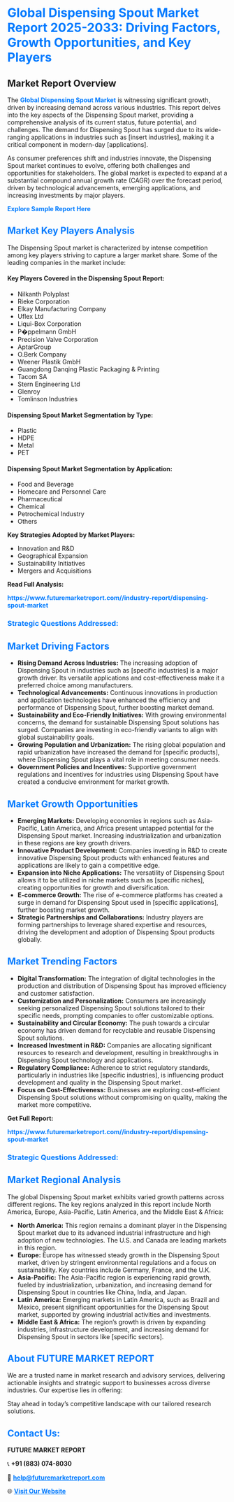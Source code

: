 <h1 style="color: #007BFF;">Global Dispensing Spout Market Report 2025-2033: Driving Factors, Growth Opportunities, and Key Players</h1>

<section id="overview">
<h2>Market Report Overview</h2>
<p>The <a href="https://www.futuremarketreport.com//industry-report/dispensing-spout-market" style="color: #007BFF; text-decoration: none;"><strong>Global Dispensing Spout Market</strong></a> is witnessing significant growth, driven by increasing demand across various industries. This report delves into the key aspects of the Dispensing Spout market, providing a comprehensive analysis of its current status, future potential, and challenges. The demand for Dispensing Spout has surged due to its wide-ranging applications in industries such as [insert industries], making it a critical component in modern-day [applications].</p>
<p>As consumer preferences shift and industries innovate, the Dispensing Spout market continues to evolve, offering both challenges and opportunities for stakeholders. The global market is expected to expand at a substantial compound annual growth rate (CAGR) over the forecast period, driven by technological advancements, emerging applications, and increasing investments by major players.</p>
</section>

<section id="overview">
<p><a href="https://www.futuremarketreport.com//request-sample/reportId=89678" style="color: #007BFF; text-decoration: none;"><strong>Explore Sample Report Here</strong></a></p>
</section>

<section id="key-players">
<h2 style="color: #007BFF;">Market Key Players Analysis</h2>
<p>The Dispensing Spout market is characterized by intense competition among key players striving to capture a larger market share. Some of the leading companies in the market include:</p>
<h4>Key Players Covered in the Dispensing Spout Report:</h4>
<ul><li>Nilkanth Polyplast</li><li>Rieke Corporation</li><li>Elkay Manufacturing Company</li><li>Uflex Ltd</li><li>Liqui-Box Corporation</li><li>P�ppelmann GmbH</li><li>Precision Valve Corporation</li><li>AptarGroup</li><li>O.Berk Company</li><li>Weener Plastik GmbH</li><li>Guangdong Danqing Plastic Packaging &amp; Printing</li><li>Tacom SA</li><li>Stern Engineering Ltd</li><li>Glenroy</li><li>Tomlinson Industries</li></ul>
<h4>Dispensing Spout Market Segmentation by Type:</h4>
<ul><li>Plastic</li><li>HDPE</li><li>Metal</li><li>PET</li></ul>

<h4>Dispensing Spout Market Segmentation by Application:</h4>
<ul><li>Food and Beverage</li><li>Homecare and Personnel Care</li><li>Pharmaceutical</li><li>Chemical</li><li>Petrochemical Industry</li><li>Others</li></ul>
<p><strong>Key Strategies Adopted by Market Players:</strong></p>
<ul>
<li>Innovation and R&D</li>
<li>Geographical Expansion</li>
<li>Sustainability Initiatives</li>
<li>Mergers and Acquisitions</li>
</ul>
</section>

<section>
<p><strong>Read Full Analysis: </strong></p><a href="https://www.futuremarketreport.com//industry-report/dispensing-spout-market" style="color: #007BFF; text-decoration: none;"><strong>https://www.futuremarketreport.com//industry-report/dispensing-spout-market</strong></a>
<h3 style="color: #007BFF;">Strategic Questions Addressed:</h3>
</section>

<section id="driving-factors">
<h2 style="color: #007BFF;">Market Driving Factors</h2>
<ul>
<li><strong>Rising Demand Across Industries:</strong> The increasing adoption of Dispensing Spout in industries such as [specific industries] is a major growth driver. Its versatile applications and cost-effectiveness make it a preferred choice among manufacturers.</li>
<li><strong>Technological Advancements:</strong> Continuous innovations in production and application technologies have enhanced the efficiency and performance of Dispensing Spout, further boosting market demand.</li>
<li><strong>Sustainability and Eco-Friendly Initiatives:</strong> With growing environmental concerns, the demand for sustainable Dispensing Spout solutions has surged. Companies are investing in eco-friendly variants to align with global sustainability goals.</li>
<li><strong>Growing Population and Urbanization:</strong> The rising global population and rapid urbanization have increased the demand for [specific products], where Dispensing Spout plays a vital role in meeting consumer needs.</li>
<li><strong>Government Policies and Incentives:</strong> Supportive government regulations and incentives for industries using Dispensing Spout have created a conducive environment for market growth.</li>
</ul>
</section>

<section id="growth-opportunities">
<h2 style="color: #007BFF;">Market Growth Opportunities</h2>
<ul>
<li><strong>Emerging Markets:</strong> Developing economies in regions such as Asia-Pacific, Latin America, and Africa present untapped potential for the Dispensing Spout market. Increasing industrialization and urbanization in these regions are key growth drivers.</li>
<li><strong>Innovative Product Development:</strong> Companies investing in R&D to create innovative Dispensing Spout products with enhanced features and applications are likely to gain a competitive edge.</li>
<li><strong>Expansion into Niche Applications:</strong> The versatility of Dispensing Spout allows it to be utilized in niche markets such as [specific niches], creating opportunities for growth and diversification.</li>
<li><strong>E-commerce Growth:</strong> The rise of e-commerce platforms has created a surge in demand for Dispensing Spout used in [specific applications], further boosting market growth.</li>
<li><strong>Strategic Partnerships and Collaborations:</strong> Industry players are forming partnerships to leverage shared expertise and resources, driving the development and adoption of Dispensing Spout products globally.</li>
</ul>
</section>

<section id="trending-factors">
<h2 style="color: #007BFF;">Market Trending Factors</h2>
<ul>
<li><strong>Digital Transformation:</strong> The integration of digital technologies in the production and distribution of Dispensing Spout has improved efficiency and customer satisfaction.</li>
<li><strong>Customization and Personalization:</strong> Consumers are increasingly seeking personalized Dispensing Spout solutions tailored to their specific needs, prompting companies to offer customizable options.</li>
<li><strong>Sustainability and Circular Economy:</strong> The push towards a circular economy has driven demand for recyclable and reusable Dispensing Spout solutions.</li>
<li><strong>Increased Investment in R&D:</strong> Companies are allocating significant resources to research and development, resulting in breakthroughs in Dispensing Spout technology and applications.</li>
<li><strong>Regulatory Compliance:</strong> Adherence to strict regulatory standards, particularly in industries like [specific industries], is influencing product development and quality in the Dispensing Spout market.</li>
<li><strong>Focus on Cost-Effectiveness:</strong> Businesses are exploring cost-efficient Dispensing Spout solutions without compromising on quality, making the market more competitive.</li>
</ul>
</section>

<section>
<p><strong>Get Full Report: </strong></p><a href="https://www.futuremarketreport.com//industry-report/dispensing-spout-market" style="color: #007BFF; text-decoration: none;"><strong>https://www.futuremarketreport.com//industry-report/dispensing-spout-market</strong></a>
<h3 style="color: #007BFF;">Strategic Questions Addressed:</h3>
</section>


<section id="regional-analysis">
<h2 style="color: #007BFF;">Market Regional Analysis</h2>
<p>The global Dispensing Spout market exhibits varied growth patterns across different regions. The key regions analyzed in this report include North America, Europe, Asia-Pacific, Latin America, and the Middle East & Africa:</p>
<ul>
<li><strong>North America:</strong> This region remains a dominant player in the Dispensing Spout market due to its advanced industrial infrastructure and high adoption of new technologies. The U.S. and Canada are leading markets in this region.</li>
<li><strong>Europe:</strong> Europe has witnessed steady growth in the Dispensing Spout market, driven by stringent environmental regulations and a focus on sustainability. Key countries include Germany, France, and the U.K.</li>
<li><strong>Asia-Pacific:</strong> The Asia-Pacific region is experiencing rapid growth, fueled by industrialization, urbanization, and increasing demand for Dispensing Spout in countries like China, India, and Japan.</li>
<li><strong>Latin America:</strong> Emerging markets in Latin America, such as Brazil and Mexico, present significant opportunities for the Dispensing Spout market, supported by growing industrial activities and investments.</li>
<li><strong>Middle East & Africa:</strong> The region’s growth is driven by expanding industries, infrastructure development, and increasing demand for Dispensing Spout in sectors like [specific sectors].</li>
</ul>
</section>

<footer>
<h2 style="color: #007BFF;">About FUTURE MARKET REPORT</h2>
<p>We are a trusted name in market research and advisory services, delivering actionable insights and strategic support to businesses across diverse industries. Our expertise lies in offering:</p>

<p>Stay ahead in today’s competitive landscape with our tailored research solutions.</p>

<h2 style="color: #007BFF;">Contact Us:</h2>
<p><strong>FUTURE MARKET REPORT</strong></p>
<p>📞 <strong>+91 (883) 074-8030</strong></p>
<p>📧 <strong><a href="mailto:help@futuremarketreport.com" style="color: #007BFF;">help@futuremarketreport.com</a></strong></p>
<p>🌐 <strong><a href="https://www.futuremarketreport.com/" style="color: #007BFF;">Visit Our Website</a></strong></p>
</footer>
